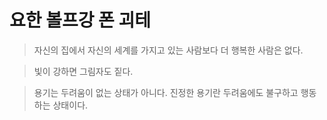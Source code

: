 # 요한 볼프강 폰 괴테
> 자신의 집에서 자신의 세계를 가지고 있는 사람보다 더 행복한 사람은 없다.

> 빛이 강하면 그림자도 짙다.

> 용기는 두려움이 없는 상태가 아니다. 진정한 용기란 두려움에도 불구하고 행동하는 상태이다.
